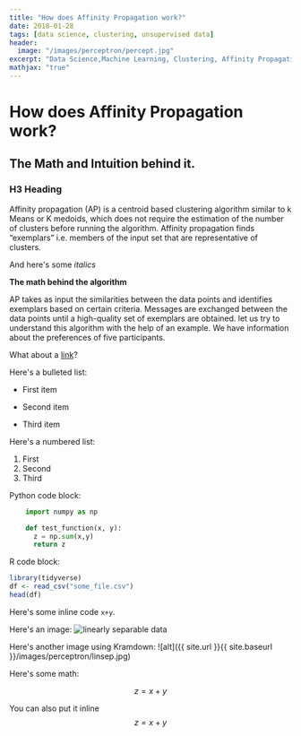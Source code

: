 ```yaml
---
title: "How does Affinity Propagation work?"
date: 2018-01-28
tags: [data science, clustering, unsupervised data]
header:
  image: "/images/perceptron/percept.jpg"
excerpt: "Data Science,Machine Learning, Clustering, Affinity Propagation"
mathjax: "true"
---
```


# How does Affinity Propagation work?

## The Math and Intuition behind it.

### H3 Heading

Affinity propagation (AP) is a centroid based clustering algorithm similar to k Means or K medoids, which does not require the estimation of the number of clusters before running the algorithm. Affinity propagation finds “exemplars” i.e. members of the input set that are representative of clusters.

And here's some *italics*

**The math behind the algorithm**

AP takes as input the similarities between the data points and identifies exemplars based on certain criteria. Messages are exchanged between the data points until a high-quality set of exemplars are obtained.
let us try to understand this algorithm with the help of an example. We have information about the preferences of five participants.

What about a [link](https://github.com/dataoptimal)?

Here's a bulleted list:
* First item
+ Second item
- Third item

Here's a numbered list:
1. First
2. Second
3. Third

Python code block:
```python
    import numpy as np

    def test_function(x, y):
      z = np.sum(x,y)
      return z
```

R code block:
```r
library(tidyverse)
df <- read_csv("some_file.csv")
head(df)
```

Here's some inline code `x+y`.

Here's an image:
<img src="{{ site.url }}{{ site.baseurl }}/images/perceptron/linsep.jpg" alt="linearly separable data">

Here's another image using Kramdown:
![alt]({{ site.url }}{{ site.baseurl }}/images/perceptron/linsep.jpg)

Here's some math:

$$z=x+y$$

You can also put it inline $$z=x+y$$

